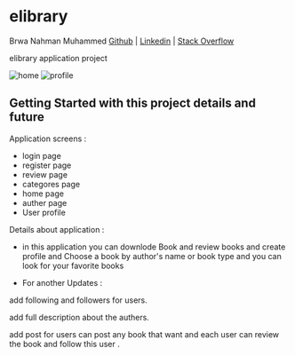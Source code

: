 # elibrary

Brwa Nahman Muhammed [Github](https://github.com/BrwaCs) | [Linkedin](https://www.linkedin.com/in/brwa-nahman-449996197) | [Stack Overflow](stackoverflow.com/users/19229945/brwa-nahman)

elibrary application project 

![home](https://user-images.githubusercontent.com/105513325/178944356-e140a9ab-8dbe-47fc-bede-09b215fb320c.PNG)
![profile](https://user-images.githubusercontent.com/105513325/178944453-5bb5e082-4c21-462e-aa40-e5f110546dad.PNG)

## Getting Started with this project details and future 
Application screens :
- login page
- register page
- review page
- categores page
- home page 
- auther page
- User profile

Details about application :
- in this application you can downlode Book 
and review books and create profile and 
Choose a book by author's name or
book type and you can 
look for your favorite books 

- For another Updates :

add following and followers for users.

add full description about the authers.


add post for users can post any book that want and each user can review the book and follow this user .

